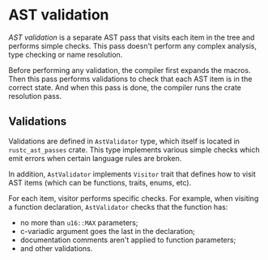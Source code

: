 # AST validation

_AST validation_ is a separate AST pass that visits each
item in the tree and performs simple checks. This pass
doesn't perform any complex analysis, type checking or
name resolution.

Before performing any validation, the compiler first expands
the macros. Then this pass performs validations to check
that each AST item is in the correct state. And when this pass
is done, the compiler runs the crate resolution pass.

## Validations

Validations are defined in `AstValidator` type, which 
itself is located in `rustc_ast_passes` crate. This
type implements various simple checks which emit errors
when certain language rules are broken.

In addition, `AstValidator` implements `Visitor` trait
that defines how to visit AST items (which can be functions,
traits, enums, etc).

For each item, visitor performs specific checks. For
example, when visiting a function declaration,
`AstValidator` checks that the function has:

* no more than `u16::MAX` parameters;
* c-variadic argument goes the last in the declaration;
* documentation comments aren't applied to function parameters;
* and other validations.
